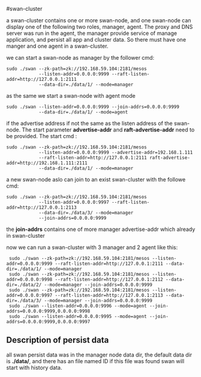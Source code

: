 #swan-cluster

  a swan-cluster contains one or more swan-node, and one swan-node can display one of the following two roles, manager, agent. 
The proxy and DNS server was run in the agent, the manager provide service of manage application, and persist all app and cluster data.
So there must have one manger and one agent in a swan-cluster.

  we can start a swan-node as manager by the follower cmd:
```
sudo ./swan --zk-path=zk://192.168.59.104:2181/mesos 
            --listen-addr=0.0.0.0:9999 --raft-listen-addr=http://127.0.0.1:2111 
            --data-dir=./data/1/ --mode=manager
```

 as the same we start a swan-node with agent mode
```
sudo ./swan --listen-addr=0.0.0.0:9999 --join-addrs=0.0.0.0:9999
            --data-dir=./data/1/ --mode=agent
```

 if the advertise address if not the same as the listen address of the swan-node. The start parameter **advertise-addr** and
**raft-advertise-addr** need to be provided. The start cmd :
```
sudo ./swan --zk-path=zk://192.168.59.104:2181/mesos 
            --listen-addr=0.0.0.0:9999 --advertise-addr=192.168.1.111
            --raft-listen-addr=http://127.0.0.1:2111 raft-advertise-addr=http://192.168.1.111:2111
            --data-dir=./data/1/ --mode=manager
```

 a new swan-node aslo can join to an exist swan-cluster with the followe cmd:
```
sudo ./swan --zk-path=zk://192.168.59.104:2181/mesos 
            --listen-addr=0.0.0.0:9997 --raft-listen-addr=http://127.0.0.1:2113
            --data-dir=./data/3/ --mode=manager 
            --join-addrs=0.0.0.0:9999
```
 the **join-addrs** contains one of more manager advertise-addr which already in swan-cluster

  now we can run a swan-cluster with 3 manager and 2 agent like this:
```
 sudo ./swan --zk-path=zk://192.168.59.104:2181/mesos --listen-addr=0.0.0.0:9999 --raft-listen-addr=http://127.0.0.1:2111 --data-dir=./data/1/ --mode=manager
 sudo ./swan --zk-path=zk://192.168.59.104:2181/mesos --listen-addr=0.0.0.0:9998 --raft-listen-addr=http://127.0.0.1:2112 --data-dir=./data/2/ --mode=manager --join-addrs=0.0.0.0:9999
 sudo ./swan --zk-path=zk://192.168.59.104:2181/mesos --listen-addr=0.0.0.0:9997 --raft-listen-addr=http://127.0.0.1:2113 --data-dir=./data/3/ --mode=manager --join-addrs=0.0.0.0:9999
 sudo ./swan --listen-addr=0.0.0.0:9996 --mode=agent --join-addrs=0.0.0.0:9999,0.0.0.0:9998
 sudo ./swan --listen-addr=0.0.0.0:9995 --mode=agent --join-addrs=0.0.0.0:9999,0.0.0.0:9997
```

## Description of persist data
  all swan persist data was in the manager node data dir, the default data dir is **./data/**, and there has an file named ID if this file was found swan will start with history data.
